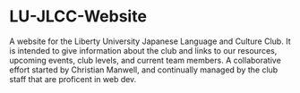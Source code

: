 # LU-JLCC-Website
A website for the Liberty University Japanese Language and Culture Club. It is intended to give information about the club and links to our resources, upcoming events, club levels, and current team members. A collaborative effort started by Christian Manwell, and continually managed by the club staff that are proficent in web dev.

